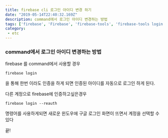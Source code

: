 ```yaml
---
title: firebase cli 로그인 아이디 변경 하기
date: "2019-05-14T22:40:32.169Z"
description: command에서 로그인 아이디 변경하는 방법
tags: ['firebase', 'Firebase', 'firebase-tools', 'firebase-tools login', 'firebase login', 'firebase login --reauth']
category: 
 - etc
---
```


### command에서 로그인 아이디 변경하는 방법

firebase 를 command에서 사용할 경우 

```
firebase login
```
을 통해 한번 이라도 인증을 하게 되면 인증된 아이디를 자동으로 로그인 하게 된다.

다른 계정으로 firebase에 인증하고싶은경우 

```
firebase login --reauth
```
명령어를 사용하게되면 새로운 윈도우에 구글 로그인 화면이 뜨면서 계정을 선택할 수 있다

끝!

